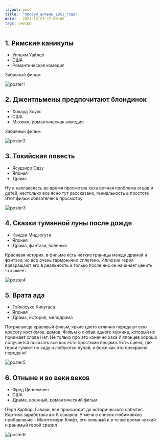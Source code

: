```yaml
---
layout: post
title:  "пробую_фильмы_1953_года"
date:   2021-12-05 17:00:00
tags: смотрю
---
```


## 1. Римские каникулы
- Уильям Уайлер
- США
- Романтическая комедия

Забавный фильм

![poster1](https://image.posterlounge.com/img/products/610000/600085/600085_poster_l.jpg)

## 2. Джентльмены предпочитают блондинок
- Ховард Хоукс
- США
- Мюзикл, романтическая комедия

Забавный фильм

![poster2](https://www.film.ru/sites/default/files/movies/posters/Gentlemen-Prefer-Blondes-6.jpg)

## 3. Токийская повесть
- Ясудзиро Одзу
- Япония
- Драма

Ну и наплакалась во время просмотра хаха вечная проблема отцов и детей, настолько все ясно тут рассказано, гениальность в простоте
Этот фильм обязателен к просмотру

![poster3](https://upload.wikimedia.org/wikipedia/commons/a/af/Tokyo_monogatari_poster_2.jpg)

## 4. Сказки туманной луны после дождя
- Кэндзи Мидзогути
- Япония
- Драма, фэнтэзи, военный

Красивая история, в фильме есть четкие границы между драмой и фэнтэзи, но все очень гармонично сплетено. Иллюзии героя вовзращают его в реальность и только после них он начинает ценить что имеет.

![poster4](https://avatars.mds.yandex.net/get-kinopoisk-image/1704946/4fb0cf19-e604-4b03-ac60-7fb10c7ba64d/960x960)

## 5. Врата ада
- Тэйносуке Кинугаса
- Япония
- Драма, история, мелодрама

Потрясающе красивый фильм, яркие цвета отлично передают всю красоту костюмов, домов. Фильм о любви одного мужика, который не понимает слова Нет.
Не только про это конечно хаха
У японцев хорошо получается показать все как есть простыми вещами.
Есть сцена, где герои гуляют по саду и любуются луной, о боже как это прекрасно передано!

![poster5](https://avatars.mds.yandex.net/get-kinopoisk-image/1900788/70d0cbd6-37d5-4d03-951b-dfa1e317ec5d/800x800)

## 6. Отныне и во веки веков
- Фред Циннеманн
- США
- Драма, военный, романтический фильм

Перл Харбор, Гавайи, все происходит до исторического события. Картина заработала аж 8 оскаров.
У меня в список любимчиков прибавление - Монтгомери Клифт, его сильный и в то же время чуткий и ранимый герой сразил

![poster6](https://www.film.ru/sites/default/files/movies/posters/From-Here-to-Eternity-1_0.jpg)
